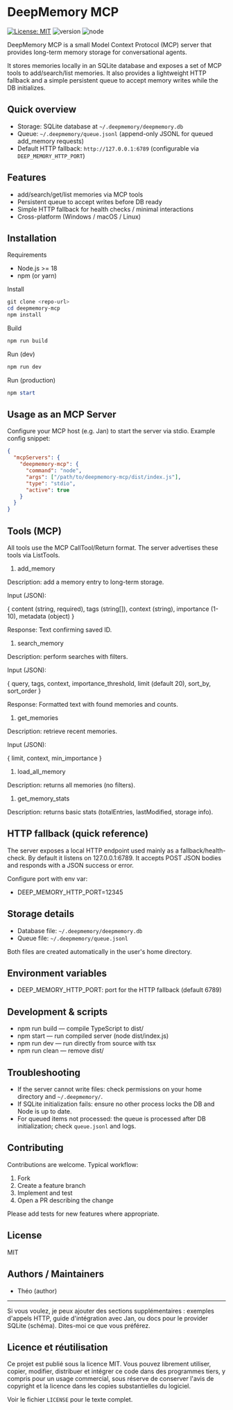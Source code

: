 # DeepMemory MCP

[![License: MIT](https://img.shields.io/badge/License-MIT-yellow.svg)](LICENSE)
![version](https://img.shields.io/badge/version-1.0.0-blue.svg)
![node](https://img.shields.io/badge/node-%3E%3D18-brightgreen.svg)

DeepMemory MCP is a small Model Context Protocol (MCP) server that provides long-term memory storage for conversational agents.

It stores memories locally in an SQLite database and exposes a set of MCP tools to add/search/list memories. It also provides a lightweight HTTP fallback and a simple persistent queue to accept memory writes while the DB initializes.

## Quick overview

- Storage: SQLite database at `~/.deepmemory/deepmemory.db`
- Queue: `~/.deepmemory/queue.jsonl` (append-only JSONL for queued add_memory requests)
- Default HTTP fallback: `http://127.0.0.1:6789` (configurable via `DEEP_MEMORY_HTTP_PORT`)

## Features

- add/search/get/list memories via MCP tools
- Persistent queue to accept writes before DB ready
- Simple HTTP fallback for health checks / minimal interactions
- Cross-platform (Windows / macOS / Linux)

## Installation

Requirements

- Node.js >= 18
- npm (or yarn)

Install

```powershell
git clone <repo-url>
cd deepmemory-mcp
npm install
```

Build

```powershell
npm run build
```

Run (dev)

```powershell
npm run dev
```

Run (production)

```powershell
npm start
```

## Usage as an MCP Server

Configure your MCP host (e.g. Jan) to start the server via stdio. Example config snippet:

```json
{
  "mcpServers": {
    "deepmemory-mcp": {
      "command": "node",
      "args": ["/path/to/deepmemory-mcp/dist/index.js"],
      "type": "stdio",
      "active": true
    }
  }
}
```

## Tools (MCP)

All tools use the MCP CallTool/Return format. The server advertises these tools via ListTools.

1. add_memory

  Description: add a memory entry to long-term storage.

  Input (JSON):

  { content (string, required), tags (string[]), context (string), importance (1-10), metadata (object) }

  Response: Text confirming saved ID.

1. search_memory

  Description: perform searches with filters.

  Input (JSON):

  { query, tags, context, importance_threshold, limit (default 20), sort_by, sort_order }

  Response: Formatted text with found memories and counts.

1. get_memories

  Description: retrieve recent memories.

  Input (JSON):

  { limit, context, min_importance }

1. load_all_memory

  Description: returns all memories (no filters).

1. get_memory_stats

  Description: returns basic stats (totalEntries, lastModified, storage info).

## HTTP fallback (quick reference)

The server exposes a local HTTP endpoint used mainly as a fallback/health-check. By default it listens on 127.0.0.1:6789. It accepts POST JSON bodies and responds with a JSON success or error.

Configure port with env var:

- DEEP_MEMORY_HTTP_PORT=12345

## Storage details

- Database file: `~/.deepmemory/deepmemory.db`
- Queue file: `~/.deepmemory/queue.jsonl`

Both files are created automatically in the user's home directory.

## Environment variables

- DEEP_MEMORY_HTTP_PORT: port for the HTTP fallback (default 6789)

## Development & scripts

- npm run build — compile TypeScript to dist/
- npm start — run compiled server (node dist/index.js)
- npm run dev — run directly from source with tsx
- npm run clean — remove dist/

## Troubleshooting

- If the server cannot write files: check permissions on your home directory and `~/.deepmemory/`.
- If SQLite initialization fails: ensure no other process locks the DB and Node is up to date.
- For queued items not processed: the queue is processed after DB initialization; check `queue.jsonl` and logs.

## Contributing

Contributions are welcome. Typical workflow:

1. Fork
2. Create a feature branch
3. Implement and test
4. Open a PR describing the change

Please add tests for new features where appropriate.

## License

MIT

## Authors / Maintainers

- Théo (author)

---

Si vous voulez, je peux ajouter des sections supplémentaires : exemples d'appels HTTP, guide d'intégration avec Jan, ou docs pour le provider SQLite (schéma). Dites-moi ce que vous préférez.

## Licence et réutilisation

Ce projet est publié sous la licence MIT. Vous pouvez librement utiliser, copier, modifier, distribuer et intégrer ce code dans des programmes tiers, y compris pour un usage commercial, sous réserve de conserver l'avis de copyright et la licence dans les copies substantielles du logiciel.

Voir le fichier `LICENSE` pour le texte complet.
